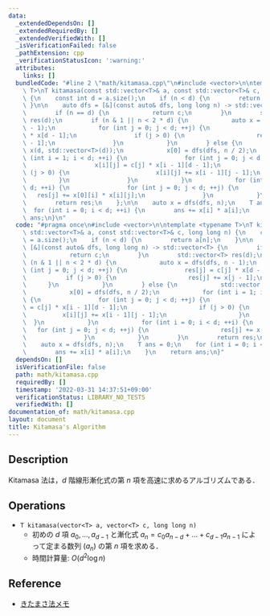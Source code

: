 ```yaml
---
data:
  _extendedDependsOn: []
  _extendedRequiredBy: []
  _extendedVerifiedWith: []
  _isVerificationFailed: false
  _pathExtension: cpp
  _verificationStatusIcon: ':warning:'
  attributes:
    links: []
  bundledCode: "#line 2 \"math/kitamasa.cpp\"\n#include <vector>\n\ntemplate <typename\
    \ T>\nT kitamasa(const std::vector<T>& a, const std::vector<T>& c, long long n)\
    \ {\n    const int d = a.size();\n    if (n < d) {\n        return a[n];\n   \
    \ }\n\n    auto dfs = [&](const auto& dfs, long long n) -> std::vector<T> {\n\
    \        if (n == d) {\n            return c;\n        }\n        std::vector<T>\
    \ res(d);\n        if (n & 1 || n < 2 * d) {\n            auto x = dfs(dfs, n\
    \ - 1);\n            for (int j = 0; j < d; ++j) {\n                res[j] = c[j]\
    \ * x[d - 1];\n                if (j > 0) {\n                    res[j] += x[j\
    \ - 1];\n                }\n            }\n        } else {\n            std::vector\
    \ x(d, std::vector<T>(d));\n            x[0] = dfs(dfs, n / 2);\n            for\
    \ (int i = 1; i < d; ++i) {\n                for (int j = 0; j < d; ++j) {\n \
    \                   x[i][j] = c[j] * x[i - 1][d - 1];\n                    if\
    \ (j > 0) {\n                        x[i][j] += x[i - 1][j - 1];\n           \
    \         }\n                }\n            }\n            for (int i = 0; i <\
    \ d; ++i) {\n                for (int j = 0; j < d; ++j) {\n                 \
    \   res[j] += x[0][i] * x[i][j];\n                }\n            }\n        }\n\
    \        return res;\n    };\n\n    auto x = dfs(dfs, n);\n    T ans = 0;\n  \
    \  for (int i = 0; i < d; ++i) {\n        ans += x[i] * a[i];\n    }\n    return\
    \ ans;\n}\n"
  code: "#pragma once\n#include <vector>\n\ntemplate <typename T>\nT kitamasa(const\
    \ std::vector<T>& a, const std::vector<T>& c, long long n) {\n    const int d\
    \ = a.size();\n    if (n < d) {\n        return a[n];\n    }\n\n    auto dfs =\
    \ [&](const auto& dfs, long long n) -> std::vector<T> {\n        if (n == d) {\n\
    \            return c;\n        }\n        std::vector<T> res(d);\n        if\
    \ (n & 1 || n < 2 * d) {\n            auto x = dfs(dfs, n - 1);\n            for\
    \ (int j = 0; j < d; ++j) {\n                res[j] = c[j] * x[d - 1];\n     \
    \           if (j > 0) {\n                    res[j] += x[j - 1];\n          \
    \      }\n            }\n        } else {\n            std::vector x(d, std::vector<T>(d));\n\
    \            x[0] = dfs(dfs, n / 2);\n            for (int i = 1; i < d; ++i)\
    \ {\n                for (int j = 0; j < d; ++j) {\n                    x[i][j]\
    \ = c[j] * x[i - 1][d - 1];\n                    if (j > 0) {\n              \
    \          x[i][j] += x[i - 1][j - 1];\n                    }\n              \
    \  }\n            }\n            for (int i = 0; i < d; ++i) {\n             \
    \   for (int j = 0; j < d; ++j) {\n                    res[j] += x[0][i] * x[i][j];\n\
    \                }\n            }\n        }\n        return res;\n    };\n\n\
    \    auto x = dfs(dfs, n);\n    T ans = 0;\n    for (int i = 0; i < d; ++i) {\n\
    \        ans += x[i] * a[i];\n    }\n    return ans;\n}"
  dependsOn: []
  isVerificationFile: false
  path: math/kitamasa.cpp
  requiredBy: []
  timestamp: '2022-03-31 14:37:51+09:00'
  verificationStatus: LIBRARY_NO_TESTS
  verifiedWith: []
documentation_of: math/kitamasa.cpp
layout: document
title: Kitamasa's Algorithm
---
```


## Description

Kitamasa 法は，$d$ 階線形漸化式の第 $n$ 項を高速に求めるアルゴリズムである．

## Operations

- `T kitamasa(vector<T> a, vector<T> c, long long n)`
    - 初めの $d$ 項 $a_0, \dots, a_{d-1}$ と漸化式 $a_n = c_0 a_{n-d} + \dots + c_{d-1} a_{n-1}$ によって定まる数列 $(a_n)$ の第 $n$ 項を求める．
    - 時間計算量: $O(d^2 \log n)$

## Reference

- [きたまさ法メモ](https://yosupo.hatenablog.com/entry/2015/03/27/025132)